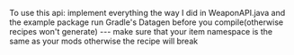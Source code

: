 To use this api:
  implement everything the way I did in WeaponAPI.java and the example package
  run Gradle's Datagen before you compile(otherwise recipes won't generate) --- make sure that your item namespace is the same as your mods otherwise the recipe will break
  
